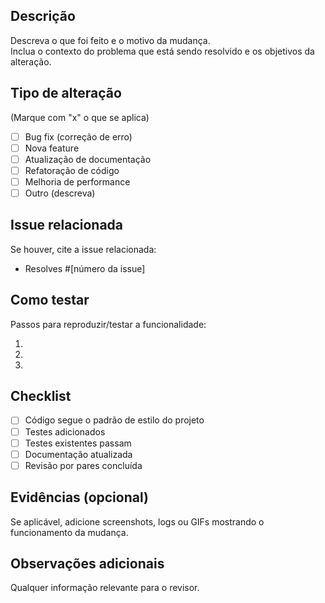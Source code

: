 ## Descrição
Descreva o que foi feito e o motivo da mudança.  
Inclua o contexto do problema que está sendo resolvido e os objetivos da alteração.

## Tipo de alteração
(Marque com "x" o que se aplica)
- [ ] Bug fix (correção de erro)
- [ ] Nova feature
- [ ] Atualização de documentação
- [ ] Refatoração de código
- [ ] Melhoria de performance
- [ ] Outro (descreva)

## Issue relacionada
Se houver, cite a issue relacionada:
- Resolves #[número da issue]

## Como testar
Passos para reproduzir/testar a funcionalidade:

1. 
2. 
3. 

## Checklist
- [ ] Código segue o padrão de estilo do projeto
- [ ] Testes adicionados
- [ ] Testes existentes passam
- [ ] Documentação atualizada
- [ ] Revisão por pares concluída

## Evidências (opcional)
Se aplicável, adicione screenshots, logs ou GIFs mostrando o funcionamento da mudança.

## Observações adicionais
Qualquer informação relevante para o revisor.
